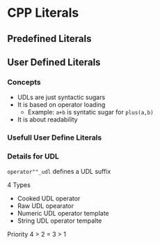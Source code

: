 # CPP Literals

## Predefined Literals

## User Defined Literals

### Concepts

* UDLs are just syntactic sugars
* It is based on operator loading
  * Example: `a+b` is syntatic sugar for `plus(a,b)`
* It is about readability

### Usefull User Define Literals

### Details for UDL

`operator""_udl` defines a UDL suffix

4 Types

* Cooked UDL operator
* Raw UDL opearator
* Numeric UDL operator template
* String UDL operator tempalte

Priority 4 > 2 = 3 > 1